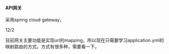 #### API网关

采用spring cloud gateway。

12/2

目前网关主要功能是实现url的mapping，所以现在只需要学习application.yml的映射路由的方式。方式有很多种，需要看一下。